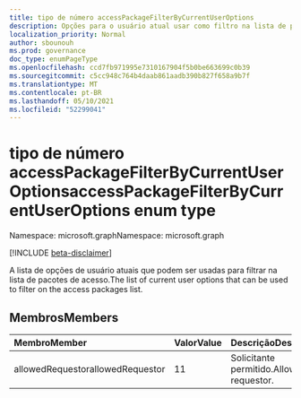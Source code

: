 ```yaml
---
title: tipo de número accessPackageFilterByCurrentUserOptions
description: Opções para o usuário atual usar como filtro na lista de pacotes de acesso.
localization_priority: Normal
author: sbounouh
ms.prod: governance
doc_type: enumPageType
ms.openlocfilehash: ccd7fb971995e7310167904f5b0be663699c0b39
ms.sourcegitcommit: c5cc948c764b4daab861aadb390b827f658a9b7f
ms.translationtype: MT
ms.contentlocale: pt-BR
ms.lasthandoff: 05/10/2021
ms.locfileid: "52299041"
---
```

# <a name="accesspackagefilterbycurrentuseroptions-enum-type"></a><span data-ttu-id="f01dc-103">tipo de número accessPackageFilterByCurrentUserOptions</span><span class="sxs-lookup"><span data-stu-id="f01dc-103">accessPackageFilterByCurrentUserOptions enum type</span></span>

<span data-ttu-id="f01dc-104">Namespace: microsoft.graph</span><span class="sxs-lookup"><span data-stu-id="f01dc-104">Namespace: microsoft.graph</span></span>

[!INCLUDE [beta-disclaimer](../../includes/beta-disclaimer.md)]

<span data-ttu-id="f01dc-105">A lista de opções de usuário atuais que podem ser usadas para filtrar na lista de pacotes de acesso.</span><span class="sxs-lookup"><span data-stu-id="f01dc-105">The list of current user options that can be used to filter on the access packages list.</span></span>

## <a name="members"></a><span data-ttu-id="f01dc-106">Membros</span><span class="sxs-lookup"><span data-stu-id="f01dc-106">Members</span></span>
|<span data-ttu-id="f01dc-107">Membro</span><span class="sxs-lookup"><span data-stu-id="f01dc-107">Member</span></span>|<span data-ttu-id="f01dc-108">Valor</span><span class="sxs-lookup"><span data-stu-id="f01dc-108">Value</span></span>|<span data-ttu-id="f01dc-109">Descrição</span><span class="sxs-lookup"><span data-stu-id="f01dc-109">Description</span></span>|
|:---|:---|:---|
|<span data-ttu-id="f01dc-110">allowedRequestor</span><span class="sxs-lookup"><span data-stu-id="f01dc-110">allowedRequestor</span></span>|<span data-ttu-id="f01dc-111">1</span><span class="sxs-lookup"><span data-stu-id="f01dc-111">1</span></span>|<span data-ttu-id="f01dc-112">Solicitante permitido.</span><span class="sxs-lookup"><span data-stu-id="f01dc-112">Allowed requestor.</span></span>|